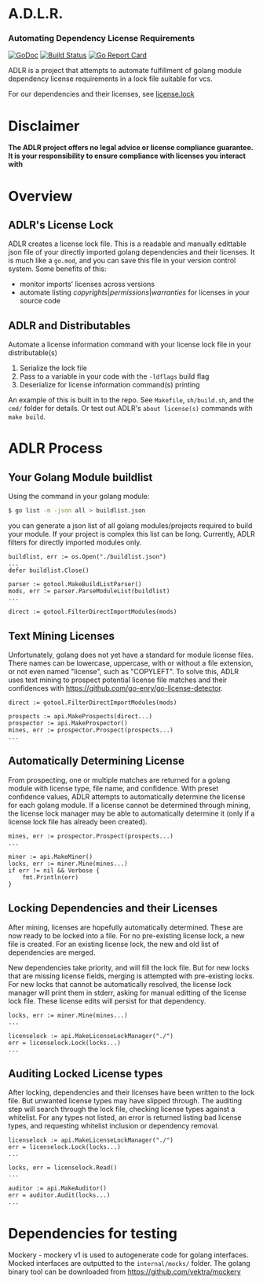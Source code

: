 # A.D.L.R.
### **A**utomating **D**ependency **L**icense **R**equirements

[![GoDoc](https://godoc.org/github.com/blocky/adlr?status.svg)](https://godoc.org/github.com/blocky/adlr)
[![Build Status](https://www.travis-ci.com/blocky/adlr.svg?token=JczzdP6eMqmEqysZ8pDf&branch=main)](https://www.travis-ci.com/blocky/adlr)
[![Go Report Card](https://goreportcard.com/badge/github.com/blocky/adlr)](https://goreportcard.com/report/github.com/blocky/adlr)

ADLR is a project that attempts to automate fulfillment of golang module dependency license requirements in a lock file suitable for vcs.

For our dependencies and their licenses, see [license.lock](license.lock)

# Disclaimer
**The ADLR project offers no legal advice or license compliance guarantee. It is your responsibility to ensure compliance with licenses you interact with**

# Overview
## ADLR's License Lock
ADLR creates a license lock file. This is a readable and manually edittable json file of your directly imported golang dependencies and their licenses. It is much like a `go.mod`, and you can save this file in your version control system. Some benefits of this:
+ monitor imports' licenses across versions
+ automate listing *copyrights*|*permissions*|*warranties* for licenses in your source code

## ADLR and Distributables
Automate a license information command with your license lock file in your distributable(s)
1. Serialize the lock file
2. Pass to a variable in your code with the `-ldflags` build flag
3. Deserialize for license information command(s) printing

An example of this is built in to the repo. See `Makefile`, `sh/build.sh`, and the `cmd/` folder for details. Or test out ADLR's `about license(s)` commands with `make build`.

# ADLR Process
## Your Golang Module buildlist
Using the command in your golang module:
```sh
$ go list -m -json all > buildlist.json
```
you can generate a json list of all golang modules/projects required to build your module.
If your project is complex this list can be long. Currently, ADLR filters for directly imported modules only.
```golang
buildlist, err := os.Open("./buildlist.json")
...
defer buildlist.Close()

parser := gotool.MakeBuildListParser()
mods, err := parser.ParseModuleList(buildlist)
...

direct := gotool.FilterDirectImportModules(mods)
```

## Text Mining Licenses
Unfortunately, golang does not yet have a standard for module license files. There names can be lowercase, uppercase, with or without a file extension, or not even named "license", such as "COPYLEFT". To solve this, ADLR uses text mining to prospect potential license file matches and their confidences with https://github.com/go-enry/go-license-detector.
```golang
direct := gotool.FilterDirectImportModules(mods)

prospects := api.MakeProspects(direct...)
prospector := api.MakeProspector()
mines, err := prospector.Prospect(prospects...)
...
```

## Automatically Determining License
From prospecting, one or multiple matches are returned for a golang module with license type, file name, and confidence. With preset confidence values, ADLR attempts to automatically determine the license for each golang module. If a license cannot be determined through mining, the license lock manager may be able to automatically determine it (only if a license lock file has already been created).
```golang
mines, err := prospector.Prospect(prospects...)
...

miner := api.MakeMiner()
locks, err := miner.Mine(mines...)
if err != nil && Verbose {
	fmt.Println(err)
}
```

## Locking Dependencies and their Licenses
After mining, licenses are hopefully automatically determined. These are now ready to be locked into a file. For no pre-existing license lock, a new file is created. For an existing license lock, the new and old list of dependencies are merged.

New dependencies take priority, and will fill the lock file. But for new locks that are missing license fields, merging is attempted with pre-existing locks. For new locks that cannot be automatically resolved, the license lock manager will print them in stderr, asking for manual editting of the license lock file. These license edits will persist for that dependency.
```golang
locks, err := miner.Mine(mines...)
...

licenselock := api.MakeLicenseLockManager("./")
err = licenselock.Lock(locks...)
...
```

## Auditing Locked License types
After locking, dependencies and their licenses have been written to the lock file. But unwanted license types may have slipped through. The auditing step will search through the lock file, checking license types against a whitelist. For any types not listed, an error is returned listing bad license types, and requesting whitelist inclusion or dependency removal.
```golang
licenselock := api.MakeLicenseLockManager("./")
err = licenselock.Lock(locks...)
...

locks, err = licenselock.Read()
...

auditor := api.MakeAuditor()
err = auditor.Audit(locks...)
...
```

# Dependencies for testing
Mockery - mockery v1 is used to autogenerate code for golang interfaces. Mocked interfaces are outputted to the `internal/mocks/` folder. The golang binary tool can be downloaded from https://github.com/vektra/mockery
